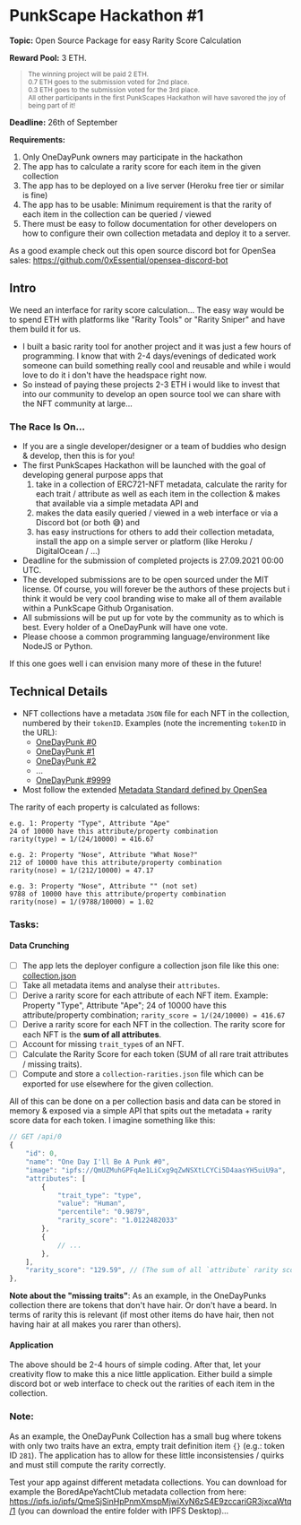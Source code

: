 # PunkScape Hackathon #1

**Topic:** Open Source Package for easy Rarity Score Calculation

**Reward Pool:** 3 ETH. <br>
<small>
> The winning project will be paid 2 ETH. <br>
0.7 ETH goes to the submission voted for 2nd place. <br>
0.3 ETH goes to the submission voted for the 3rd place. <br>
All other participants in the first PunkScapes Hackathon will have savored the joy of being part of it!
</small>

**Deadline:** 26th of September

**Requirements:**

1. Only OneDayPunk owners may participate in the hackathon
2. The app has to calculate a rarity score for each item in the given collection
3. The app has to be deployed on a live server (Heroku free tier or similar is fine)
4. The app has to be usable: Minimum requirement is that the rarity of each item in the collection can be queried / viewed
5. There must be easy to follow documentation for other developers on how to configure their own collection metadata and deploy it to a server.

As a good example check out this open source discord bot for OpenSea sales: https://github.com/0xEssential/opensea-discord-bot

## Intro

We need an interface for rarity score calculation... The easy way would be to spend ETH with platforms like "Rarity Tools" or "Rarity Sniper" and have them build it for us.

- I built a basic rarity tool for another project and it was just a few hours of programming. I know that with 2-4 days/evenings of dedicated work someone can build something really cool and reusable and while i would love to do it i don't have the headspace right now.
- So instead of paying these projects 2-3 ETH i would like to invest that into our community to develop an open source tool we can share with the NFT community at large...

### The Race Is On...

- If you are a single developer/designer or a team of buddies who design & develop, then this is for you!
- The first PunkScapes Hackathon will be launched with the goal of developing general purpose apps that
  1. take in a collection of ERC721-NFT metadata, calculate the rarity for each trait / attribute as well as each item in the collection & makes that available via a simple metadata API and
  2. makes the data easily queried / viewed in a web interface or via a Discord bot (or both 😅) and
  3. has easy instructions for others to add their collection metadata, install the app on a simple server or platform (like Heroku / DigitalOcean / ...)
- Deadline for the submission of completed projects is 27.09.2021 00:00 UTC.
- The developed submissions are to be open sourced under the MIT license. Of course, you will forever be the authors of these projects but i think it would be very cool branding wise to make all of them available within a PunkScape Github Organisation.
- All submissions will be put up for vote by the community as to which is best. Every holder of a OneDayPunk will have one vote.
- Please choose a common programming language/environment like NodeJS or Python.

If this one goes well i can envision many more of these in the future!

## Technical Details

- NFT collections have a metadata `JSON` file for each NFT in the collection, numbered by their `tokenID`. Examples (note the incrementing `tokenID` in the URL): 
  - [OneDayPunk #0](https://ipfs.io/ipfs/QmVtbahSw69pScLgwGUMTnVPR6FkVMeH5ntQimkn5bSD6y/0/metadata.json)
  - [OneDayPunk #1](https://ipfs.io/ipfs/QmVtbahSw69pScLgwGUMTnVPR6FkVMeH5ntQimkn5bSD6y/1/metadata.json)
  - [OneDayPunk #2](https://ipfs.io/ipfs/QmVtbahSw69pScLgwGUMTnVPR6FkVMeH5ntQimkn5bSD6y/2/metadata.json)
  - ...
  - [OneDayPunk #9999](https://ipfs.io/ipfs/QmVtbahSw69pScLgwGUMTnVPR6FkVMeH5ntQimkn5bSD6y/9999/metadata.json)
- Most follow the extended [Metadata Standard defined by OpenSea](https://docs.opensea.io/docs/metadata-standards)

The rarity of each property is calculated as follows:

```
e.g. 1: Property "Type", Attribute "Ape" 
24 of 10000 have this attribute/property combination
rarity(type) = 1/(24/10000) = 416.67

e.g. 2: Property "Nose", Attribute "What Nose?"
212 of 10000 have this attribute/property combination
rarity(nose) = 1/(212/10000) = 47.17

e.g. 3: Property "Nose", Attribute "" (not set)
9788 of 10000 have this attribute/property combination
rarity(nose) = 1/(9788/10000) = 1.02
```

### Tasks:

#### Data Crunching
- [ ] The app lets the deployer configure a collection json file like this one: [collection.json](example-data/collection.json)
- [ ] Take all metadata items and analyse their `attributes`.
- [ ] Derive a rarity score for each attribute of each NFT item. Example: Property "Type", Attribute "Ape"; 24 of 10000 have this attribute/property combination; `rarity_score = 1/(24/10000) = 416.67`
- [ ] Derive a rarity score for each NFT in the collection. The rarity score for each NFT is the **sum of all attributes**.
- [ ] Account for missing `trait_type`s of an NFT.
- [ ] Calculate the Rarity Score for each token (SUM of all rare trait attributes / missing traits).
- [ ] Compute and store a `collection-rarities.json` file which can be exported for use elsewhere for the given collection.

All of this can be done on a per collection basis and data can be stored in memory & exposed via a simple API that spits out the metadata + rarity score data for each token. I imagine something like this:

```js
// GET /api/0
{
    "id": 0,
    "name": "One Day I'll Be A Punk #0",
    "image": "ipfs://QmUZMuhGPFqAe1LiCxg9qZwNSXtLCYCi5D4aasYH5uiU9a",
    "attributes": [
        {
            "trait_type": "type",
            "value": "Human",
            "percentile": "0.9879",
            "rarity_score": "1.0122482033"
        },
        {
            // ...
        },
    ],
    "rarity_score": "129.59", // (The sum of all `attribute` rarity scores + missing trait rarity scores)
},
```

**Note about the "missing traits"**: As an example, in the OneDayPunks collection there are tokens that don't have hair. Or don't have a beard. In terms of rarity this is relevant (if most other items do have hair, then not having hair at all makes you rarer than others).

#### Application
The above should be 2-4 hours of simple coding.
After that, let your creativity flow to make this a nice little application. Either build a simple discord bot or web interface to check out the rarities of each item in the collection.

### Note:
As an example, the OneDayPunk Collection has a small bug where tokens with only two traits have an extra, empty trait definition item `{}` (e.g.: token ID `281`). The application has to allow for these little inconsistensies / quirks and must still compute the rarity correctly.

Test your app against different metadata collections. You can download for example the BoredApeYachtClub metadata collection from here: https://ipfs.io/ipfs/QmeSjSinHpPnmXmspMjwiXyN6zS4E9zccariGR3jxcaWtq/1 (you can download the entire folder with IPFS Desktop)...
